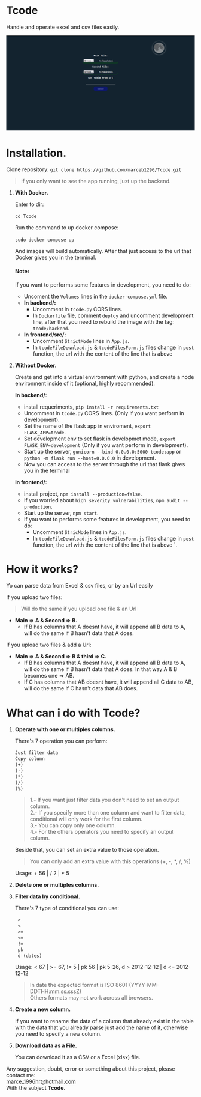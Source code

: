 # Tcode
Handle and operate excel and csv files easily.

![tcode](./tcode.gif)

# Installation.

Clone repository:
 `git clone https://github.com/marceb1296/Tcode.git`
 
 > If you only want to see the app running, just up the backend.
 
1. **With Docker.**

    Enter to dir:
    
    `cd Tcode`
    
    Run the command to up docker compose:
    
    `sudo docker compose up`
    
    And images will build automatically.
    After that just access to the url that Docker gives you in the terminal.
    
    #### Note:
    If you want to performs some features in development, you need to do:
    
    - Uncoment the `Volumes` lines in the `docker-compose.yml` file.
    - **In backend/:**
        - Uncomment in `tcode.py` CORS lines.
        - In `Dockerfile` file, comment `deploy` and uncomment development line, after that you need to rebuild the image with the tag: `tcode/backend`.
    - **In frontend/src/:**
        - Uncomment `StrictMode` lines in `App.js`.
        - In `tcodeFileDownload.js` & `tcodeFilesForm.js` files change in `post` function, the url with the content of the line that is above 


2. **Without Docker.**

    Create and get into a virtual environment with python, and create a node environment inside of it (optional, highly recommended).
    
    **In backend/:**
    - install requeriments, `pip install -r requirements.txt`
    - Uncomment in `tcode.py` CORS lines. (Only if you want perform in development).
    - Set the name of the flask app in enviroment, `export FLASK_APP=tcode`.
    - Set development env to set flask in developmet mode, `export FLASK_ENV=development` (Only if you want perform in development).
    - Start up the server, `gunicorn --bind 0.0.0.0:5000 tcode:app` or `python -m flask run --host=0.0.0.0` in development.
    - Now you can access to the server through the url that flask gives you in the terminal
    
    **in frontend/:**
    - install project, `npm install --production=false`.
    - If you worried about `high severity vulnerabilities`, `npm audit --production`.
    - Start up the server, `npm start`.
    - If you want to performs some features in development, you need to do:
        - Uncomment `StricMode` lines in `App.js`.
        - In `tcodeFileDownload.js` & `tcodeFilesForm.js` files change in `post` function, the url with the content of the line that is above 
`.

# How it works?

Yo can parse data from Excel & csv files, or by an Url easily

If you upload two files: 
> Will do the same if you upload one file & an Url
- **Main => A & Second => B.**
  - If B has columns that A doesnt have, it will append all B data to A, will do the same if B hasn't data that A does.

If you upload two files & add a Url:
- **Main => A & Second => B & third => C.**
  - If B has columns that A doesnt have, it will append all B data to A, will do the same if B hasn't data that A does. In that way A & B becomes one => AB.
  - If C has columns that AB doesnt have, it will append all C data to AB, will do the same if C hasn't data that AB does.

# What can i do with Tcode?

1. **Operate with one or multiples columns.**

    There's 7 operation you can perform:
      
       Just filter data 
       Copy column      
       (+)              
       (-)              
       (*)              
       (/)              
       (%)              
    
    > 1.- If you want just filter data you don't need to set an output column.<br>
    2.- If you specify more than one column and want to filter data, conditional will only work for the first column.<br>
    3.- You can copy only one column.<br>
    4.- For the others operators you need to specify an output column.

    Beside that, you can set an extra value to those operation.
    > You can only add an extra value with this operations (+, -, *, /, %)

    Usage: + 56 | / 2 | * 5

2. **Delete one or multiples columns.**
3. **FIlter data by conditional.**

    There's 7 type of conditional you can use:

        >
        <
        >=
        <=
        !=
        pk
        d (dates)
        
    Usage: < 67 | >= 67, != 5 | pk 56 | pk 5-26, d > 2012-12-12 | d <= 2012-12-12
    > In date the expected format is ISO 8601 (YYYY-MM-DDTHH:mm:ss.sssZ)<br>
    Others formats may not work across all browsers.
4. **Create a new column.**

    If you want to rename the data of a column that already exist in the table with the data that you already parse just add the name of it, otherwise you need to specify a new column.
    
5. **Download data as a File.**

    You can download it as a CSV or a Excel (xlsx) file.


Any suggestion, doubt, error or something about this project, please contact me:<br>
marce_1996hr@hotmail.com<br>
With the subject **Tcode**.

